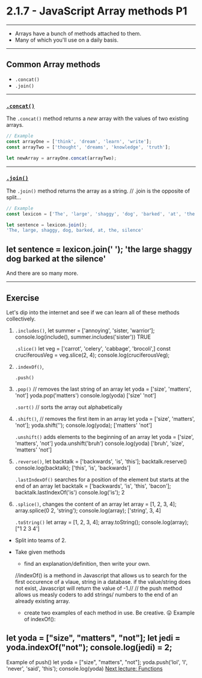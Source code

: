# 2.1.7 - JavaScript Array methods P1

---

- Arrays have a bunch of methods attached to them.
- Many of which you'll use on a daily basis.

---

## Common Array methods

- `.concat()`
- `.join()`

---

### [`.concat()`](https://www.w3schools.com/jsreF/jsref_concat_array.asp)

The `.concat()` method returns a _new_ array with the values of two existing arrays.

```js
// Example
const arrayOne = ['think', 'dream', 'learn', 'write'];
const arrayTwo = ['thought', 'dreams', 'knowledge', 'truth'];

let newArray = arrayOne.concat(arrayTwo);

```

---

### [`.join()`](https://www.w3schools.com/jsreF/jsref_join.asp)

The `.join()` method returns the array as a string. // .join is the opposite of split...

```js
// Example
const lexicon = ['The', 'large', 'shaggy', 'dog', 'barked', 'at', 'the', 'silence'];

let sentence = lexicon.join();
'The, large, shaggy, dog, barked, at, the, silence'
```
let sentence = lexicon.join(' ');
'the large shaggy dog barked at the silence'
---

And there are so many more.

---

## Exercise

Let's dip into the internet and see if we can learn all of these methods collectively.

1. `.includes()`, let summer = ['annoying', 'sister, 'warrior'];
                    console.log(include(), summer.includes('sister'))
                    TRUE


    `.slice()`  let veg = ['carrot', 'celery', 'cabbage', 'brocoli',]
                const cruciferousVeg = veg.slice(2, 4);
                console.log(cruciferousVeg);


2. `.indexOf()`,


    `.push()` 


3.  `.pop()` // removes the last string of an array
                let yoda = ['size', 'matters', 'not']
                yoda.pop('matters')
                console.log(yoda)
                ['size' 'not']

    `.sort()` // sorts the array out alphabetically


4. `.shift()`, // removes the first item in an array
                let yoda = ['size', 'matters', 'not'];
                yoda.shift('');
                console.log(yoda);
                ['matters' 'not']


    `.unshift()` adds elements to the beginning of an array
                let yoda = ['size', 'matters', 'not']
                yoda.unshift('bruh')
                console.log(yoda)
                ['bruh', 'size', 'matters' 'not']

5. `.reverse()`, let backtalk = ['backwards', 'is', 'this'];
                backtalk.reserve()
                console.log(backtalk);
                ['this', 'is', 'backwards']


    `.lastIndexOf()` searches for a position of the element but starts at the end of an array
                let backtalk = ['backwards', 'is', 'this', 'bacon'];
                backtalk.lastIndexOf('is')
                console.log('is');
                2

6. `.splice()`, changes the content of an array
                let array = [1, 2, 3, 4];
                array.splice(0 2, 'string');
                console.log(array);
                ['string', 3, 4]

    `.toString()` 
                let array = [1, 2, 3, 4];
                array.toString();
                console.log(array);
                ["1 2 3 4']

- Split into teams of 2.
- Take given methods
    - find an explanation/definition, then write your own.

    //indexOf() is a methond in Javascript that allows us to search for the first occurence of a vlaue, string in a database. if the value/string does not exist, Javascript will return the value of -1.//
    // the push method allows us measly coders to add strings/ numbers to the end of an already existing array. 

    - create two examples of each method in use. Be creative. 😛
Example of indexOf(): 

let yoda = ["size", "matters", "not"];
let jedi = yoda.indexOf("not");
console.log(jedi) = 2;
---

Example of push()
let yoda = ["size", "matters", "not"];
yoda.push('lol', 'I', 'never', 'said', 'this');
console.log(yoda)
[Next lecture: Functions](../lecture-8-functions)